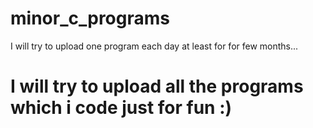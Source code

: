 # minor_c_programs
I will try to upload one program each day at least for for few months...

# I will try to upload all the programs which i code just for fun :)

